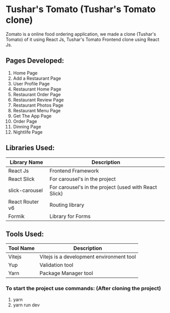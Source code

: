 # Tushar's Tomato (Tushar's Tomato clone)


Zomato is a online food ordering application, we made a clone (Tushar's Tomato) of it using React Js, Tushar's Tomato Frontend clone using React Js.

## Pages Developed:

1. Home Page
2. Add a Restaurant Page
3. User Profile Page
4. Restaurant Home Page
5. Restaurant Order Page
6. Restaurant Review Page
7. Restaurant Photos Page
8. Restaurant Menu Page
9. Get The App Page
10. Order Page
11. Dinning Page
12. Nightlife Page

## Libraries Used:

| Library Name | Description |
| ------------ | ----------- |
| React Js     | Frontend Framework |
| React Slick  | For carousel's in the project |
| slick-carousel  | For carousel's in the project (used with React Slick) |
| React Router v6  | Routing library  |
| Formik  | Library for Forms |

## Tools Used:

| Tool Name | Description |
| ----------- | ----------- |
| Vitejs    | Vitejs is a development environment tool |
| Yup   | Validation tool |
| Yarn   | Package Manager tool |

### To start the project use commands: (After cloning the project)

1. yarn
2. yarn run dev